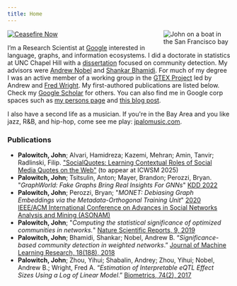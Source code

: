 ```yaml
---
title: Home
---
```


<img src="DSC_3738.JPG" style="max-width:30%;min-width:120px;float:right;" alt="John on a boat in the San Francisco bay" />

[![Ceasefire Now](https://badge.techforpalestine.org/default)](https://techforpalestine.org/learn-more)

I’m a Research Scientist at [Google](http://hooli.com/) interested in language, graphs, and information ecosystems. I did a doctorate in statistics at UNC Chapel Hill with a [dissertation](https://cdr.lib.unc.edu/downloads/3j3333508) focused on community detection. My advisors were [Andrew Nobel](http://nobel.web.unc.edu/) and [Shankar Bhamidi](http://shankarbhamidi.web.unc.edu/). For much of my degree I was an active member of a working group in the [GTEX Project](https://commonfund.nih.gov/GTEx) led by Andrew and [Fred Wright](https://statistics.sciences.ncsu.edu/people/fawrigh2/). My first-authored publications are listed below. Check my [Google Scholar](https://scholar.google.com/citations?user=fguoChwAAAAJ&hl=en) for others. You can also find me in Google corp spaces such as [my persons page](https://research.google/people/john-palowitch/) and [this blog post](https://blog.research.google/2022/05/graphworld-advances-in-graph.html).

I also have a second life as a musician. If you're in the Bay Area and you like jazz, R&B, and hip-hop, come see me play: [jpalomusic.com](https://www.jpalomusic.com).

### Publications

* __Palowitch, John__; Alvari, Hamidreza; Kazemi, Mehran; Amin, Tanvir; Radlinski, Filip. ["SocialQuotes: Learning Contextual Roles of Social Media Quotes on the Web"](https://research.google/pubs/socialquotes-learning-contextual-roles-of-social-media-quotes-on-the-web/) (to appear at ICWSM 2025)
* __Palowitch, John__; Tsitsulin, Anton; Mayer, Brandon; Perozzi, Bryan. "*GraphWorld: Fake Graphs Bring Real Insights For GNNs*" [KDD 2022](https://dl.acm.org/doi/abs/10.1145/3534678.3539203)
* __Palowitch, John__; Perozzi, Bryan; "*MONET: Debiasing Graph Embeddings via the Metadata-Orthogonal Training Unit*" [2020 IEEE/ACM International Conference on Advances in Social Networks Analysis and Mining (ASONAM)](https://ieeexplore.ieee.org/abstract/document/9381348)
* __Palowitch, John__; "*Computing the statistical significance of optimized communities in networks.*" [Nature Scientific Reports, 9, 2019](https://www.nature.com/articles/s41598-019-54708-8)
* __Palowitch, John__; Bhamidi, Shankar; Nobel, Andrew B. “*Significance-based community detection in weighted networks*.” [Journal of Machine Learning Research, 18(188), 2018](http://www.jmlr.org/papers/v18/17-377.html)
* __Palowitch, John__; Zhou, Yihui; Shabalin, Andrey; Zhou, Yihui; Nobel, Andrew B.; Wright, Fred A. “*Estimation of Interpretable eQTL Effect Sizes Using a Log of Linear Model*.” [Biometrics, 74(2), 2017](https://onlinelibrary.wiley.com/doi/abs/10.1111/biom.12810)

